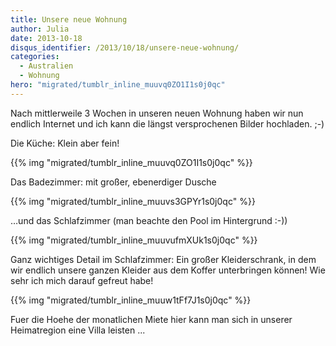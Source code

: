 ```yaml
---
title: Unsere neue Wohnung
author: Julia
date: 2013-10-18
disqus_identifier: /2013/10/18/unsere-neue-wohnung/
categories:
  - Australien
  - Wohnung
hero: "migrated/tumblr_inline_muuvq0ZO1I1s0j0qc"
---
```


Nach mittlerweile 3 Wochen in unseren neuen Wohnung haben wir nun endlich Internet und ich kann die längst versprochenen Bilder hochladen. ;-)
<!--more-->
Die Küche: Klein aber fein!

{{% img "migrated/tumblr_inline_muuvq0ZO1I1s0j0qc" %}}

Das Badezimmer: mit großer, ebenerdiger Dusche

{{% img "migrated/tumblr_inline_muuvs3GPYr1s0j0qc" %}}

&#8230;und das Schlafzimmer (man beachte den Pool im Hintergrund :-))

{{% img "migrated/tumblr_inline_muuvufmXUk1s0j0qc" %}}

Ganz wichtiges Detail im Schlafzimmer: Ein großer Kleiderschrank, in dem wir endlich unsere ganzen Kleider aus dem Koffer unterbringen können!
Wie sehr ich mich darauf gefreut habe!

{{% img "migrated/tumblr_inline_muuw1tFf7J1s0j0qc" %}}

Fuer die Hoehe der monatlichen Miete hier kann man sich in unserer Heimatregion eine Villa leisten ...
